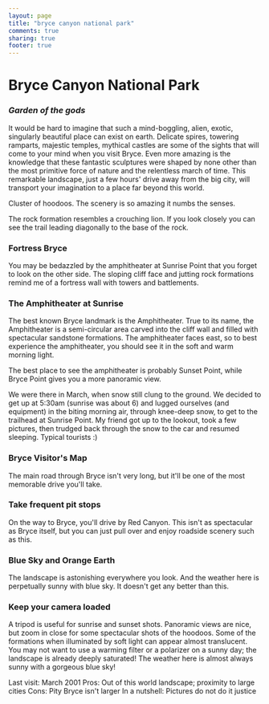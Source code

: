 ```yaml
---
layout: page
title: "bryce canyon national park"
comments: true
sharing: true
footer: true
---
```

<h1>Bryce Canyon National Park</h1>
<h3><em>Garden of the gods</em></h3>

It would be hard to imagine that such a mind-boggling, alien, exotic, singularly beautiful place can exist on earth. Delicate spires, towering ramparts, majestic temples, mythical castles are some of the sights that will come to your mind when you visit Bryce. Even more amazing is the knowledge that these fantastic sculptures were shaped by none other than the most primitive force of nature and the relentless march of time. This remarkable landscape, just a few hours' drive away from the big city, will transport your imagination to a place far beyond this world.

Cluster of hoodoos. The scenery is so amazing it numbs the senses.

The rock formation resembles a crouching lion. If you look closely you can see the trail leading diagonally to the base of the rock.

<h3>Fortress Bryce</h3>

You may be bedazzled by the amphitheater at Sunrise Point that you forget to look on the other side. The sloping cliff face and jutting rock formations remind me of a fortress wall with towers and battlements.

<h3>The Amphitheater at Sunrise</h3>

The best known Bryce landmark is the Amphitheater. True to its name, the Amphitheater is a semi-circular area carved into the cliff wall and filled with spectacular sandstone formations. The amphitheater faces east, so to best experience the amphitheater, you should see it in the soft and warm morning light. 

The best place to see the amphitheater is probably Sunset Point, while Bryce Point gives you a more panoramic view.

We were there in March, when snow still clung to the ground. We decided to get up at 5:30am (sunrise was about 6) and lugged ourselves (and equipment) in the biting morning air, through knee-deep snow, to get to the trailhead at Sunrise Point. My friend got up to the lookout, took a few pictures, then trudged back through the snow to the car and resumed sleeping. Typical tourists :)

<h3>Bryce Visitor's Map</h3>

The main road through Bryce isn't very long, but it'll be one of the most memorable drive you'll take.

<h3>Take frequent pit stops</h3>

On the way to Bryce, you'll drive by Red Canyon. This isn't as spectacular as Bryce itself, but you can just pull over and enjoy roadside scenery such as this.

<h3>Blue Sky and Orange Earth</h3>

The landscape is astonishing everywhere you look. And the weather here is perpetually sunny with blue sky. It doesn't get any better than this.

<h3>Keep your camera loaded</h3>

A tripod is useful for sunrise and sunset shots. Panoramic views are nice, but zoom in close for some spectacular shots of the hoodoos. Some of the formations when illuminated by soft light can appear almost translucent. You may not want to use a warming filter or a polarizer on a sunny day; the landscape is already deeply saturated! The weather here is almost always sunny with a gorgeous blue sky!

Last visit: March 2001
Pros: Out of this world landscape; proximity to large cities
Cons: Pity Bryce isn't larger
In a nutshell: Pictures do not do it justice


